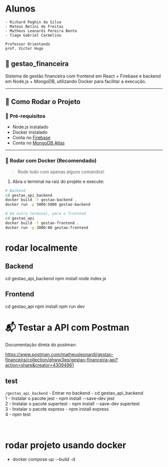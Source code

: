 ﻿# Alunos
    - Richard Peghin da Silva
    - Mateus Betini de Freitas
    - Matheus Leonardi Pereira Bento
    - Tiago Gabriel Carmelino 

    Professor Orientando 
    prof. Victor Hugo 
## 💸 gestao_financeira

Sistema de gestão financeira com frontend em React + Firebase e backend em Node.js + MongoDB, utilizando Docker para facilitar a execução.

---

## 🚀 Como Rodar o Projeto

### 🔧 Pré-requisitos

- Node.js instalado 
- Docker instalado 
- Conta no [Firebase](https://firebase.google.com/)
- Conta no [MongoDB Atlas](https://www.mongodb.com/cloud/atlas)

---

### 🐳 Rodar com Docker (Recomendado)

> Rode tudo com apenas alguns comandos!

1. Abra o terminal na raiz do projeto e execute:

```bash
# Backend
cd gestao_api_backend
docker build -t gestao-backend .
docker run -p 5000:5000 gestao-backend

# Em outro terminal, para o frontend
cd gestao_api
docker build -t gestao-frontend .
docker run -p 3000:80 gestao-frontend
```

# rodar localmente 
## Backend
cd gestao_api_backend
npm install
node index.js

## Frontend
cd gestao_api
npm install
npm run dev

# 📬 Testar a API com Postman

Documentação direta do postman:

https://www.postman.com/matheusleonardi/gestao-financeira/collection/qhww3eq/gestao-financeira-api?action=share&creator=43094961

## test 
``/gestao_api_backend`` - Entrar no backend - cd gestao_api_backend  <br>
 1 - Instalar o pacote jest - npm install --save-dev jest <br>
 2 - Instalar o pacote supertest - npm install --save-dev supertest <br>
 3 - Instalar o pacote express - npm install express <br>
 4 - npm test <br>
<br> <br>

# rodar projeto usando docker <br>
- docker compose up --build -d
